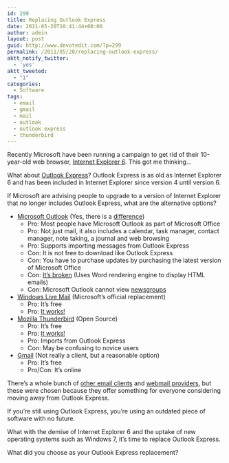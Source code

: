 ```yaml
---
id: 299
title: Replacing Outlook Express
date: 2011-05-20T10:41:44+00:00
author: admin
layout: post
guid: http://www.devotedit.com/?p=299
permalink: /2011/05/20/replacing-outlook-express/
aktt_notify_twitter:
  - 'yes'
aktt_tweeted:
  - "1"
categories:
  - Software
tags:
  - email
  - gmail
  - mail
  - outlook
  - outlook express
  - thunderbird
---
```

Recently Microsoft have been running a campaign to get rid of their 10-year-old web browser, [Internet Explorer 6](http://www.theie6countdown.com/default.aspx). This got me thinking&#8230;

What about [Outlook Express](http://en.wikipedia.org/wiki/Outlook_Express)? Outlook Express is as old as Internet Explorer 6 and has been included in Internet Explorer since version 4 until version 6.

<!--more-->

If Microsoft are advising people to upgrade to a version of Internet Explorer that no longer includes Outlook Express, what are the alternative options?

  * [Microsoft Outlook](http://en.wikipedia.org/wiki/Microsoft_Office_Outlook) (Yes, there is a [difference](http://support.microsoft.com/kb/257824)) 
      * Pro: Most people have Microsoft Outlook as part of Microsoft Office
      * Pro: Not just mail, it also includes a calendar, task manager, contact manager, note taking, a journal and web browsing
      * Pro: Supports importing messages from Outlook Express
      * Con: It is not free to download like Outlook Express
      * Con: You have to purchase updates by purchasing the latest version of Microsoft Office
      * Con: [It&#8217;s broken](http://fixoutlook.org/) (Uses Word rendering engine to display HTML emails)
      * Con: Microsoft Outlook cannot view [newsgroups](http://en.wikipedia.org/wiki/Usenet_newsgroup)
  * [Windows Live Mail](http://en.wikipedia.org/wiki/Windows_Live_Mail) (Microsoft&#8217;s official replacement) 
      * Pro: It&#8217;s free
      * Pro: [It works!](http://www.email-standards.org/clients/windows-live-mail/)
  * [Mozilla Thunderbird](http://en.wikipedia.org/wiki/Mozilla_Thunderbird) (Open Source) 
      * Pro: It&#8217;s free
      * Pro: [It works!](http://www.email-standards.org/clients/thunderbird/)
      * Pro: Imports from Outlook Express
      * Con: May be confusing to novice users
  * [Gmail](http://en.wikipedia.org/wiki/Gmail) (Not really a client, but a reasonable option) 
      * Pro: It&#8217;s free
      * Pro/Con: It&#8217;s online

<span>There&#8217;s a whole bunch of <a href="http://en.wikipedia.org/wiki/Comparison_of_e-mail_clients">other email clients</a> and <a href="http://en.wikipedia.org/wiki/Comparison_of_webmail_providers">webmail providers</a>, but these were chosen because they offer something for everyone considering moving away from Outlook Express.</span>

<span>If you&#8217;re still using Outlook Express, you&#8217;re using an outdated piece of software with no future.</span>

<span>What with the demise of Internet Explorer 6 and the uptake of new operating systems such as Windows 7, it&#8217;s time to replace Outlook Express.</span>

<span>What did you choose as your Outlook Express replacement?</span>